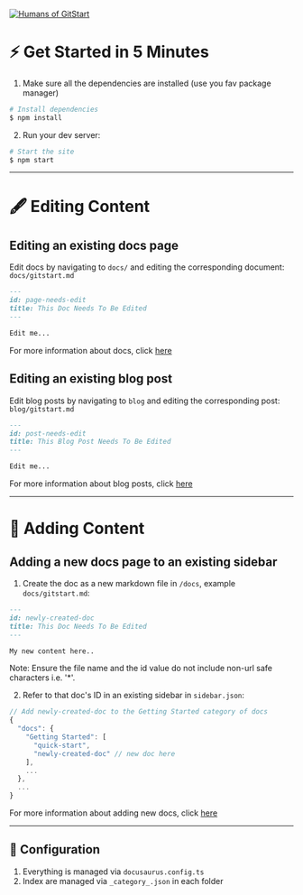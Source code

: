 [![Humans of GitStart][repo_logo_img]][repo_url]

# ⚡️ Get Started in 5 Minutes

1. Make sure all the dependencies are installed (use you fav package manager)

```sh
# Install dependencies
$ npm install
```

2. Run your dev server:

```sh
# Start the site
$ npm start
```
---

# 🖋️ Editing Content

## Editing an existing docs page

Edit docs by navigating to `docs/` and editing the corresponding document:
`docs/gitstart.md`

```markdown
---
id: page-needs-edit
title: This Doc Needs To Be Edited
---

Edit me...
```

For more information about docs, click [here](https://v2.docusaurus.io/docs)

## Editing an existing blog post

Edit blog posts by navigating to `blog` and editing the corresponding post:
`blog/gitstart.md`

```markdown
---
id: post-needs-edit
title: This Blog Post Needs To Be Edited
---

Edit me...
```

For more information about blog posts, click
[here](https://v2.docusaurus.io/docs/blog)

---

# 📑 Adding Content

## Adding a new docs page to an existing sidebar

1. Create the doc as a new markdown file in `/docs`, example
   `docs/gitstart.md`:

```md
---
id: newly-created-doc
title: This Doc Needs To Be Edited
---

My new content here..
```

Note: Ensure the file name and the id value do not include non-url safe
characters i.e. '\*'.

2. Refer to that doc's ID in an existing sidebar in `sidebar.json`:

```javascript
// Add newly-created-doc to the Getting Started category of docs
{
  "docs": {
    "Getting Started": [
      "quick-start",
      "newly-created-doc" // new doc here
    ],
    ...
  },
  ...
}
```

For more information about adding new docs, click
[here](https://v2.docusaurus.io/docs/)

---

## 🚚 Configuration

1. Everything is managed via `docusaurus.config.ts`
2. Index are managed via `_category_.json` in each folder


<!-- Main -->

[repo_url]: https://github.com/Murcul/humans-of-gitstart
[repo_logo_img]: https://humansof.gitstart.com/img/gs-ogimage-readme.png
